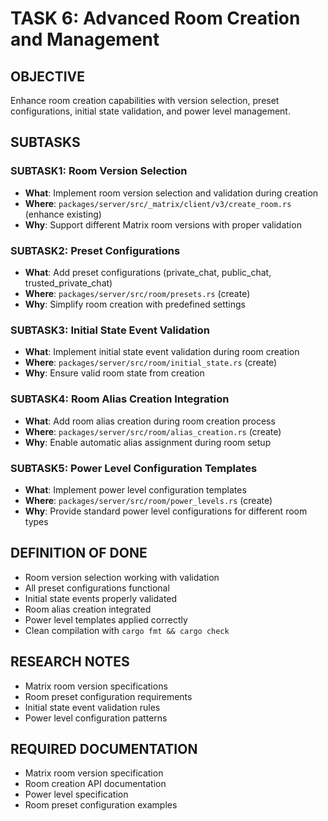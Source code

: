 # TASK 6: Advanced Room Creation and Management

## OBJECTIVE
Enhance room creation capabilities with version selection, preset configurations, initial state validation, and power level management.

## SUBTASKS

### SUBTASK1: Room Version Selection
- **What**: Implement room version selection and validation during creation
- **Where**: `packages/server/src/_matrix/client/v3/create_room.rs` (enhance existing)
- **Why**: Support different Matrix room versions with proper validation

### SUBTASK2: Preset Configurations
- **What**: Add preset configurations (private_chat, public_chat, trusted_private_chat)
- **Where**: `packages/server/src/room/presets.rs` (create)
- **Why**: Simplify room creation with predefined settings

### SUBTASK3: Initial State Event Validation
- **What**: Implement initial state event validation during room creation
- **Where**: `packages/server/src/room/initial_state.rs` (create)
- **Why**: Ensure valid room state from creation

### SUBTASK4: Room Alias Creation Integration
- **What**: Add room alias creation during room creation process
- **Where**: `packages/server/src/room/alias_creation.rs` (create)
- **Why**: Enable automatic alias assignment during room setup

### SUBTASK5: Power Level Configuration Templates
- **What**: Implement power level configuration templates
- **Where**: `packages/server/src/room/power_levels.rs` (create)
- **Why**: Provide standard power level configurations for different room types

## DEFINITION OF DONE
- Room version selection working with validation
- All preset configurations functional
- Initial state events properly validated
- Room alias creation integrated
- Power level templates applied correctly
- Clean compilation with `cargo fmt && cargo check`

## RESEARCH NOTES
- Matrix room version specifications
- Room preset configuration requirements
- Initial state event validation rules
- Power level configuration patterns

## REQUIRED DOCUMENTATION
- Matrix room version specification
- Room creation API documentation
- Power level specification
- Room preset configuration examples